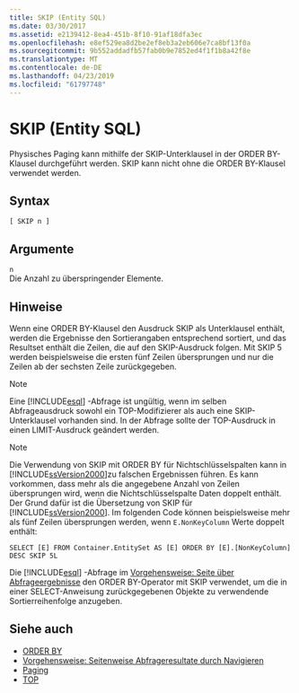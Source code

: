 ```yaml
---
title: SKIP (Entity SQL)
ms.date: 03/30/2017
ms.assetid: e2139412-8ea4-451b-8f10-91af18dfa3ec
ms.openlocfilehash: e8ef529ea8d2be2ef8eb3a2eb606e7ca8bf13f0a
ms.sourcegitcommit: 9b552addadfb57fab0b9e7852ed4f1f1b8a42f8e
ms.translationtype: MT
ms.contentlocale: de-DE
ms.lasthandoff: 04/23/2019
ms.locfileid: "61797748"
---
```

# <a name="skip-entity-sql"></a>SKIP (Entity SQL)
Physisches Paging kann mithilfe der SKIP-Unterklausel in der ORDER BY-Klausel durchgeführt werden. SKIP kann nicht ohne die ORDER BY-Klausel verwendet werden.  
  
## <a name="syntax"></a>Syntax  
  
```  
[ SKIP n ]  
```  
  
## <a name="arguments"></a>Argumente  
 `n`  
 Die Anzahl zu überspringender Elemente.  
  
## <a name="remarks"></a>Hinweise  
 Wenn eine ORDER BY-Klausel den Ausdruck SKIP als Unterklausel enthält, werden die Ergebnisse den Sortierangaben entsprechend sortiert, und das Resultset enthält die Zeilen, die auf den SKIP-Ausdruck folgen. Mit SKIP 5 werden beispielsweise die ersten fünf Zeilen übersprungen und nur die Zeilen ab der sechsten Zeile zurückgegeben.  
  
> [!NOTE]
>  Eine [!INCLUDE[esql](../../../../../../includes/esql-md.md)] -Abfrage ist ungültig, wenn im selben Abfrageausdruck sowohl ein TOP-Modifizierer als auch eine SKIP-Unterklausel vorhanden sind. In der Abfrage sollte der TOP-Ausdruck in einen LIMIT-Ausdruck geändert werden.  
  
> [!NOTE]
>  Die Verwendung von SKIP mit ORDER BY für Nichtschlüsselspalten kann in [!INCLUDE[ssVersion2000](../../../../../../includes/ssversion2000-md.md)]zu falschen Ergebnissen führen. Es kann vorkommen, dass mehr als die angegebene Anzahl von Zeilen übersprungen wird, wenn die Nichtschlüsselspalte Daten doppelt enthält. Der Grund dafür ist die Übersetzung von SKIP für [!INCLUDE[ssVersion2000](../../../../../../includes/ssversion2000-md.md)]. Im folgenden Code können beispielsweise mehr als fünf Zeilen übersprungen werden, wenn `E.NonKeyColumn` Werte doppelt enthält:  
>   
>  `SELECT [E] FROM Container.EntitySet AS [E] ORDER BY [E].[NonKeyColumn] DESC SKIP 5L`  
  
 Die [!INCLUDE[esql](../../../../../../includes/esql-md.md)] -Abfrage im [Vorgehensweise: Seite über Abfrageergebnisse](https://docs.microsoft.com/previous-versions/dotnet/netframework-4.0/bb738702(v=vs.100)) den ORDER BY-Operator mit SKIP verwendet, um die in einer SELECT-Anweisung zurückgegebenen Objekte zu verwendende Sortierreihenfolge anzugeben.  
  
## <a name="see-also"></a>Siehe auch

- [ORDER BY](../../../../../../docs/framework/data/adonet/ef/language-reference/order-by-entity-sql.md)
- [Vorgehensweise: Seitenweise Abfrageresultate durch Navigieren](https://docs.microsoft.com/previous-versions/dotnet/netframework-4.0/bb738702(v=vs.100))
- [Paging](../../../../../../docs/framework/data/adonet/ef/language-reference/paging-entity-sql.md)
- [TOP](../../../../../../docs/framework/data/adonet/ef/language-reference/top-entity-sql.md)
